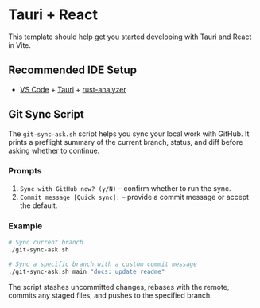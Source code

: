 # Tauri + React

This template should help get you started developing with Tauri and React in Vite.

## Recommended IDE Setup

- [VS Code](https://code.visualstudio.com/) + [Tauri](https://marketplace.visualstudio.com/items?itemName=tauri-apps.tauri-vscode) + [rust-analyzer](https://marketplace.visualstudio.com/items?itemName=rust-lang.rust-analyzer)

## Git Sync Script

The `git-sync-ask.sh` script helps you sync your local work with GitHub. It
prints a preflight summary of the current branch, status, and diff before
asking whether to continue.

### Prompts

1. `Sync with GitHub now? (y/N)` – confirm whether to run the sync.
2. `Commit message [Quick sync]:` – provide a commit message or accept the
   default.

### Example

```bash
# Sync current branch
./git-sync-ask.sh

# Sync a specific branch with a custom commit message
./git-sync-ask.sh main "docs: update readme"
```

The script stashes uncommitted changes, rebases with the remote, commits any
staged files, and pushes to the specified branch.
